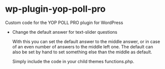 # wp-plugin-yop-poll-pro
Custom code for the YOP POLL PRO plugin for WordPress

+ Change the default answer for text-slider questions

   With this you can set the default answer to the middle answer, or in case of an even number of answers to the middle left one.
   The default can also be set by hand to set something else than the middle as default. 

   Simply include the code in your child themes functions.php.
